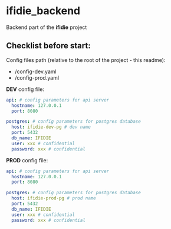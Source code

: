 # ifidie_backend

Backend part of the **ifidie** project

## Checklist before start:

Config files path (relative to the root of the project - this readme):

- /config-dev.yaml
- /config-prod.yaml

**DEV** config file:

```yaml
api: # config parameters for api server
  hostname: 127.0.0.1
  port: 8080

postgres: # config parameters for postgres database
  host: ifidie-dev-pg # dev name
  port: 5432
  db_name: IFIDIE
  user: xxx # confidential
  password: xxx # confidential
```

**PROD** config file:

```yaml
api: # config parameters for api server
  hostname: 127.0.0.1
  port: 8080

postgres: # config parameters for postgres database
  host: ifidie-prod-pg # prod name
  port: 5432
  db_name: IFIDIE
  user: xxx # confidential
  password: xxx # confidential
```
